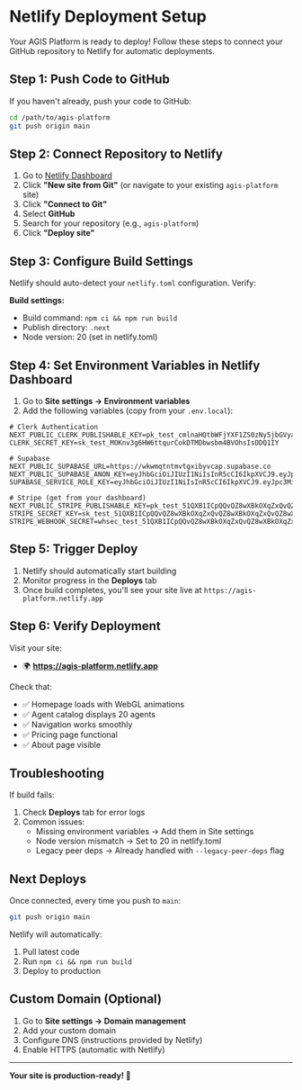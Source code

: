 # Netlify Deployment Setup

Your AGIS Platform is ready to deploy! Follow these steps to connect your GitHub repository to Netlify for automatic deployments.

## Step 1: Push Code to GitHub

If you haven't already, push your code to GitHub:

```bash
cd /path/to/agis-platform
git push origin main
```

## Step 2: Connect Repository to Netlify

1. Go to [Netlify Dashboard](https://app.netlify.com)
2. Click **"New site from Git"** (or navigate to your existing `agis-platform` site)
3. Click **"Connect to Git"**
4. Select **GitHub**
5. Search for your repository (e.g., `agis-platform`)
6. Click **"Deploy site"**

## Step 3: Configure Build Settings

Netlify should auto-detect your `netlify.toml` configuration. Verify:

**Build settings:**
- Build command: `npm ci && npm run build`
- Publish directory: `.next`
- Node version: 20 (set in netlify.toml)

## Step 4: Set Environment Variables in Netlify Dashboard

1. Go to **Site settings → Environment variables**
2. Add the following variables (copy from your `.env.local`):

```
# Clerk Authentication
NEXT_PUBLIC_CLERK_PUBLISHABLE_KEY=pk_test_cmlnaHQtbWFjYXF1ZS0zNy5jbGVyay5hY2NvdW50cy5kZXYk
CLERK_SECRET_KEY=sk_test_MOKnv3g6HW6ttqurCokDTMDbwsbm4BVOhsIsDDQ1IY

# Supabase
NEXT_PUBLIC_SUPABASE_URL=https://wkwmqtntmvtgxibyvcap.supabase.co
NEXT_PUBLIC_SUPABASE_ANON_KEY=eyJhbGciOiJIUzI1NiIsInR5cCI6IkpXVCJ9.eyJpc3MiOiJzdXBhYmFzZSIsInJlZiI6Indrd21xdG50bXZ0Z3hpYnl2Y2FwIiwicm9sZSI6ImFub24iLCJpYXQiOjE3NjA1OTM1NTgsImV4cCI6MjA3NjE2OTU1OH0.uUdsRB8KxmfOROG2OtstI6FGPw3U55TfiVhCikPM7io
SUPABASE_SERVICE_ROLE_KEY=eyJhbGciOiJIUzI1NiIsInR5cCI6IkpXVCJ9.eyJpc3MiOiJzdXBhYmFzZSIsInJlZiI6Indrd21xdG50bXZ0Z3hpYnl2Y2FwIiwicm9sZSI6InNlcnZpY2Vfcm9sZSIsImlhdCI6MTc2MDU5MzU1OCwiZXhwIjoyMDc2MTY5NTU4fQ.testservicerolekey

# Stripe (get from your dashboard)
NEXT_PUBLIC_STRIPE_PUBLISHABLE_KEY=pk_test_51QXB1ICpQQvQZ8wXBkOXqZxQvQZ8wXBkOXqZxQvQZ8wXBkOXqZx
STRIPE_SECRET_KEY=sk_test_51QXB1ICpQQvQZ8wXBkOXqZxQvQZ8wXBkOXqZxQvQZ8wXBkOXqZx
STRIPE_WEBHOOK_SECRET=whsec_test_51QXB1ICpQQvQZ8wXBkOXqZxQvQZ8wXBkOXqZx
```

## Step 5: Trigger Deploy

1. Netlify should automatically start building
2. Monitor progress in the **Deploys** tab
3. Once build completes, you'll see your site live at `https://agis-platform.netlify.app`

## Step 6: Verify Deployment

Visit your site:
- 🌍 **https://agis-platform.netlify.app**

Check that:
- ✅ Homepage loads with WebGL animations
- ✅ Agent catalog displays 20 agents
- ✅ Navigation works smoothly
- ✅ Pricing page functional
- ✅ About page visible

## Troubleshooting

If build fails:

1. Check **Deploys** tab for error logs
2. Common issues:
   - Missing environment variables → Add them in Site settings
   - Node version mismatch → Set to 20 in netlify.toml
   - Legacy peer deps → Already handled with `--legacy-peer-deps` flag

## Next Deploys

Once connected, every time you push to `main`:
```bash
git push origin main
```

Netlify will automatically:
1. Pull latest code
2. Run `npm ci && npm run build`
3. Deploy to production

## Custom Domain (Optional)

1. Go to **Site settings → Domain management**
2. Add your custom domain
3. Configure DNS (instructions provided by Netlify)
4. Enable HTTPS (automatic with Netlify)

---

**Your site is production-ready! 🚀**
